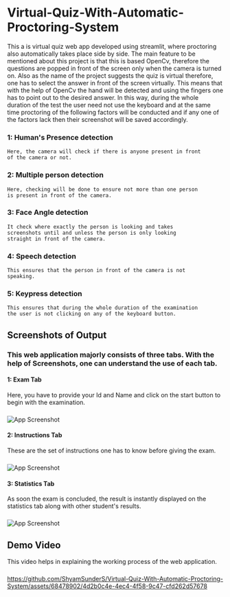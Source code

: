 # Virtual-Quiz-With-Automatic-Proctoring-System

This a is virtual quiz web app developed using streamlit, where
proctoring also automatically takes place side by side. The main 
feature to be mentioned about this project is that this is based
OpenCv, therefore the questions are popped in front of the 
screen only when the camera is turned on. Also as the name of the 
project suggests the quiz is virtual therefore, one has to select
the answer in front of the screen virtually. This means that with
the help of OpenCv the hand will be detected and using the fingers
one has to point out to the desired answer. In this way, during the
whole duration of the test the user need not use the keyboard 
and at the same time proctoring of the following factors
will be conducted and if any one of the factors lack then their 
screenshot will be saved accordingly.

### 1: Human's Presence detection
    Here, the camera will check if there is anyone present in front
    of the camera or not.

### 2: Multiple person detection
    Here, checking will be done to ensure not more than one person 
    is present in front of the camera.

### 3: Face Angle detection
    It check where exactly the person is looking and takes 
    screenshots until and unless the person is only looking 
    straight in front of the camera.

### 4: Speech detection
    This ensures that the person in front of the camera is not 
    speaking.

### 5: Keypress detection
    This ensures that during the whole duration of the examination
    the user is not clicking on any of the keyboard button.





## Screenshots of Output

### This web application majorly consists of three tabs. With the help of Screenshots, one can understand the use of each tab. 

#### 1: Exam Tab 
Here, you have to provide your Id and Name and click on the start button to begin with the examination.
###
![App Screenshot](https://github.com/ShyamSunderS/Virtual-Quiz-With-Automatic-Proctoring-System/blob/master/screenshots/1.jpeg?raw=true)

#### 2: Instructions Tab
These are the set of instructions one has to know before giving the exam.
###
![App Screenshot](https://github.com/ShyamSunderS/Virtual-Quiz-With-Automatic-Proctoring-System/blob/master/screenshots/2.jpeg?raw=true)

#### 3: Statistics Tab
As soon the exam is concluded, the result is instantly displayed on the statistics tab along with other student's results.
###
![App Screenshot](https://github.com/ShyamSunderS/Virtual-Quiz-With-Automatic-Proctoring-System/blob/master/screenshots/3.jpeg?raw=true)


## Demo Video
This video helps in explaining the working process of the web application.
###

https://github.com/ShyamSunderS/Virtual-Quiz-With-Automatic-Proctoring-System/assets/68478902/4d2b0c4e-4ec4-4f58-9c47-cfd262d57678
